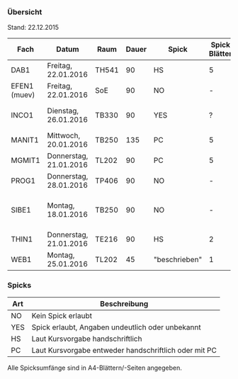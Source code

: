 ### Übersicht
Stand: 22.12.2015

Fach          | Datum                       | Raum  | Dauer | Spick         | Spick Blätter | Spick Seiten  | Hilfsmittel
---           | ---                         | ---   | ---   | ---           | ---           | ---           | ---
DAB1          | Freitag, 22.01.2016    | TH541 | 90    | HS            | 5             | 10            | Keine
EFEN1 (muev)  | Freitag, 22.01.2016    | SoE   | 90    | NO            | -             | -             | Keine
INCO1         | Dienstag, 26.01.2016   | TB330 | 90    | YES           | ?             | ?             | Unterlagen, keine el. Hilfsmittel/Bücher ausser TR
MANIT1        | Mittwoch, 20.01.2016   | TB250 | 135   | PC            | 5             | 10            | TR, Formelsammlung
MGMIT1        | Donnerstag, 21.01.2016 | TL202 | 90    | PC            | 5             | 10            | TR
PROG1         | Donnerstag, 28.01.2016 | TP406 | 90    | NO            | -             | -             | Keine
SIBE1         | Montag, 18.01.2016     | TB250   | 90    | NO            | -             | -             | PC, Memory Stick, Gedruckte Unterrichtsmaterialien, Wörter-/Lehrbücher
THIN1         | Donnerstag, 21.01.2016 | TE216 | 90    | HS            | 2             | 4             | Keine
WEB1          | Montag, 25.01.2016     | TL202 | 45    | "beschrieben" | 1             | 2             | Keine

### Spicks

Art   | Beschreibung
---   | ---
NO    | Kein Spick erlaubt
YES   | Spick erlaubt, Angaben undeutlich oder unbekannt
HS    | Laut Kursvorgabe handschriftlich
PC    | Laut Kursvorgabe entweder handschriftlich oder mit PC

Alle Spicksumfänge sind in A4-Blättern/-Seiten angegeben.
